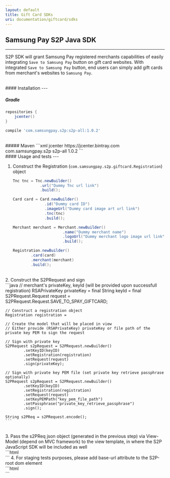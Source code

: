 ```yaml
---
layout: default
title: Gift Card SDKs
uri: documentation/giftcard/sdks
---
```


## Samsung Pay S2P Java SDK
---
S2P SDK will grant Samsung Pay registered merchants capabilities of easily integrating `Save to Samsung Pay` button on gift card websites. With integrated `Save to Samsung Pay` button, end users can simply add gift cards from merchant's websites to `Samsung Pay`.

<br>
#### Installation
---

##### Gradle
```gradle
repositories {
    jcenter()
}

compile 'com.samsungpay.s2p:s2p-all:1.0.2'
```

<br>
##### Maven
```xml
<repositories>
    <repository>
        <id>jcenter</id>
        <url>https://jcenter.bintray.com</url>
    </repository>
</repositories>

<dependency>
  <groupId>com.samsungpay.s2p</groupId>
  <artifactId>s2p-all</artifactId>
  <version>1.0.2</version>
</dependency>
```

<br>
#### Usage and tests
---

1. Construct the Registration (`com.samsungpay.s2p.giftcard.Registration`) object

    ```java
    Tnc tnc = Tnc.newBuilder()
                .url("Dummy Tnc url link")
                .build();

    Card card = Card.newBuilder()
                  .id("Dummy card ID")
                  .imageUrl("Dummy card image art url link")
                  .tnc(tnc)
                  .build();

    Merchant merchant = Merchant.newBuilder()
                          .name("Dummy merchant name")
                          .logoUrl("Dummy merchant logo image url link")
                          .build();

    Registration.newBuilder()
            .card(card)
            .merchant(merchant)
            .build();
    ```
<br>
2. Construct the S2PRequest and sign
<br>
    ```java
    // merchant's privateKey, keyId (will be provided upon successfull registration)
    RSAPrivateKey privateKey =
    final String keyId =
    final S2PRequest.Request request = S2PRequest.Request.SAVE_TO_SPAY_GIFTCARD;

    // Construct a registration object
    Registration registration =

    // Create the model that will be placed in view
    // Either provide (RSAPrivateKey) privateKey or file path of the private key PEM to sign the request

    // Sign with private key
    S2PRequest s2pRequest = S2PRequest.newBuilder()
            .setKeyID(keyID)
            .setRegistration(registration)
            .setRequest(request)
            .sign(privateKey);

    // Sign with private key PEM file (set private key retrieve passphrase optionally)
    S2PRequest s2pRequest = S2PRequest.newBuilder()
            .setKeyID(keyID)
            .setRegistration(registration)
            .setRequest(request)
            .setKeyPEMPath("key_pem_file_path")
            .setPassphrase("private_key_retrieve_passphrase")
            .sign();

    String s2PReq = s2PRequest.encode();
    ```
<br>
3. Pass the s2PReq json object (generated in the previous step) via View-Model (depend on MVC framework) to the view template, in where the S2P JavaScript SDK will be included as well
<br>
    ```html
    <div id="S2P-root" s2p-req="{S2PReq}"></div>
    <script src="https://libs.samsungpay.com/s2pjs/1.1.0/s2p.min.js"></script>
    ```
4. For staging tests purposes, please add base-url attribute to the S2P-root dom element
<br>
    ```html
    <div id="S2P-root" s2p-req="{S2PReq}" base-url="staging_base_url"></div>
    <script src="https://libs.samsungpay.com/s2pjs/1.1.0/s2p.min.js"></script>
    ```
